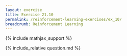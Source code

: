 ```yaml
---
layout: exercise
title: Exercise 21.10
permalink: /reinforcement-learning-exercises/ex_10/
breadcrumb: Reinforcement Learning
---
```


{% include mathjax_support %}

<div><i class="arrow-up loader" data-chapter="reinforcement-learning-exercises" data-exercise="ex_10" data-rating="0"></i></div>
{% include_relative question.md %}
